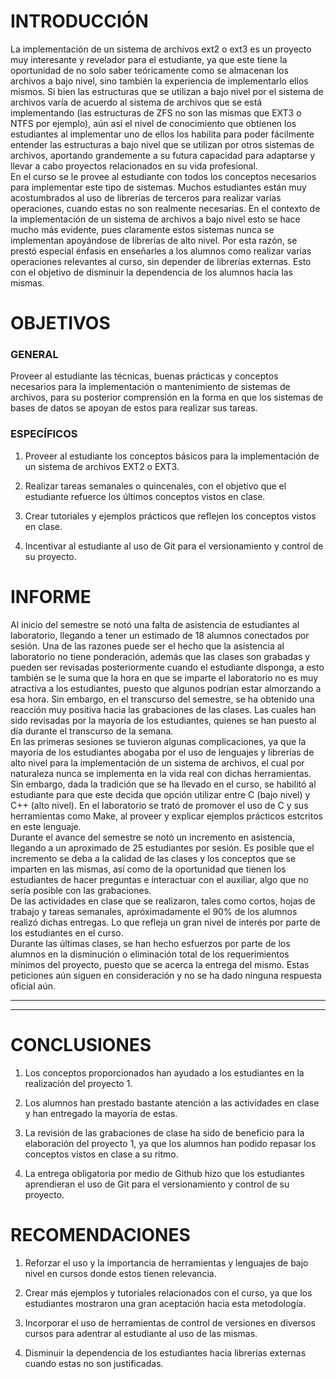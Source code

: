 # INTRODUCCIÓN
La implementación de un sistema de archivos ext2 o ext3 es un proyecto muy interesante y revelador para el estudiante, ya que este tiene
la oportunidad de no solo saber teóricamente como se almacenan los archivos a bajo nivel, sino también la experiencia de implementarlo ellos
mismos. Si bien las estructuras que se utilizan a bajo nivel por el sistema de archivos varía de acuerdo al sistema de archivos que 
se está implementando (las estructuras de ZFS no son las mismas que EXT3 o NTFS por ejemplo), aún así el nivel de conocimiento que obtienen
los estudiantes al implementar uno de ellos los habilita para poder fácilmente entender las estructuras a bajo nivel que se utilizan
por otros sistemas de archivos, aportando grandemente a su futura capacidad para adaptarse y llevar a cabo proyectos relacionados en 
su vida profesional. <br>
En el curso se le provee al estudiante con todos los conceptos necesarios para implementar este tipo de sistemas. Muchos estudiantes están
muy acostumbrados al uso de librerías de terceros para realizar varias operaciones, cuando estas no son realmente necesarias. En el contexto
de la implementación de un sistema de archivos a bajo nivel esto se hace mucho más evidente, pues claramente estos sistemas nunca se 
implementan apoyándose de librerías de alto nivel. Por esta razón, se prestó especial énfasis en enseñarles a los alumnos como realizar
varias operaciones relevantes al curso, sin depender de librerías externas. Esto con el objetivo de disminuir la dependencia de los alumnos
hacia las mismas.

# OBJETIVOS
### GENERAL
Proveer al estudiante las técnicas, buenas prácticas y conceptos necesarios para la implementación o mantenimiento de sistemas de archivos,
para su posterior comprensión en la forma en que los sistemas de bases de datos se apoyan de estos para realizar sus tareas.

### ESPECÍFICOS

1. Proveer al estudiante los conceptos básicos para la implementación de un sistema de archivos EXT2 o EXT3.

2. Realizar tareas semanales o quincenales, con el objetivo que el estudiante refuerce los últimos conceptos vistos en clase.

3. Crear tutoriales y ejemplos prácticos que reflejen los conceptos vistos en clase.

4. Incentivar al estudiante al uso de Git para el versionamiento y control de su proyecto.


# INFORME
Al inicio del semestre se notó una falta de asistencia de estudiantes al laboratorio, llegando a tener un estimado de 18 alumnos 
conectados por sesión. Una de las razones puede ser el hecho que la asistencia al laboratorio no tiene ponderación, además que las clases
son grabadas y pueden ser revisadas posteriormente cuando el estudiante disponga, a esto también se le suma que la hora en que se imparte el 
laboratorio no es muy atractiva a los estudiantes, puesto que algunos podrían estar almorzando a esa hora. Sin embargo, en el transcurso
del semestre, se ha obtenido una reacción muy positiva hacia las grabaciones de las clases. Las cuales han sido revisadas por la mayoría de los
estudiantes, quienes se han puesto al día durante el transcurso de la semana.
<br>
En las primeras sesiones se tuvieron algunas complicaciones, ya que la mayoría de los estudiantes abogaba por el uso de lenguajes y librerías
de alto nivel para la implementación de un sistema de archivos, el cual por naturaleza nunca se implementa en la vida real con dichas
herramientas. Sin embargo, dada la tradición que se ha llevado en el curso, se habilitó al estudiante para que este decida que opción utilizar
entre C (bajo nivel) y C++ (alto nivel). En el laboratorio se trató de promover el uso de C y sus herramientas como Make, al proveer y 
explicar ejemplos prácticos estcritos en este lenguaje.
<br>
Durante el avance del semestre se notó un incremento en asistencia, llegando a un aproximado de 25 estudiantes por sesión. Es posible que
el incremento se deba a la calidad de las clases y los conceptos que se imparten en las mismas, así como de la oportunidad que tienen
los estudiantes de hacer preguntas e interactuar con el auxiliar, algo que no sería posible con las grabaciones.
<br>
De las actividades en clase que se realizaron, tales como cortos, hojas de trabajo y tareas semanales, apróximadamente el 90% de los alumnos
realizó dichas entregas. Lo que refleja un gran nivel de interés por parte de los estudiantes en el curso. 
<br>
Durante las últimas clases, se han hecho esfuerzos por parte de los alumnos en la disminución o eliminación total de los requerimientos
mínimos del proyecto, puesto que se acerca la entrega del mismo. Estas peticiones aún siguen en consideración y no se ha dado ninguna 
respuesta oficial aún.

--------------------------------------------------------------------------
--------------------------------------------------------------------------

# CONCLUSIONES

1. Los conceptos proporcionados han ayudado a los estudiantes en la realización del proyecto 1.

2. Los alumnos han prestado bastante atención a las actividades en clase y han entregado la mayoría de estas.

3. La revisión de las grabaciones de clase ha sido de beneficio para la elaboración del proyecto 1, ya que los alumnos han podido repasar 
los conceptos vistos en clase a su ritmo.

4. La entrega obligatoria por medio de Github hizo que los estudiantes aprendieran el uso de Git para el versionamiento y control de su proyecto.

# RECOMENDACIONES

1. Reforzar el uso y la importancia de herramientas y lenguajes de bajo nivel en cursos donde estos tienen relevancia.

2. Crear más ejemplos y tutoriales relacionados con el curso, ya que los estudiantes mostraron una gran aceptación hacia esta metodología.

3. Incorporar el uso de herramientas de control de versiones en diversos cursos para adentrar al estudiante al uso de las mismas.

4. Disminuir la dependencia de los estudiantes hacia librerías externas cuando estas no son justificadas.
